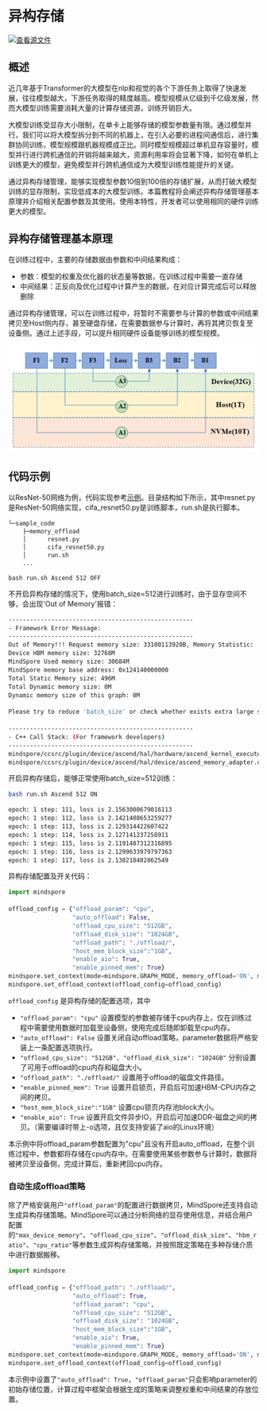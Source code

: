 # 异构存储

[![查看源文件](https://mindspore-website.obs.cn-north-4.myhuaweicloud.com/website-images/r2.1/resource/_static/logo_source.png)](https://gitee.com/mindspore/docs/blob/r2.1/tutorials/experts/source_zh_cn/parallel/memory_offload.md)

## 概述

近几年基于Transformer的大模型在nlp和视觉的各个下游任务上取得了快速发展，往往模型越大，下游任务取得的精度越高。模型规模从亿级到千亿级发展，然而大模型训练需要消耗大量的计算存储资源，训练开销巨大。

大模型训练受显存大小限制，在单卡上能够存储的模型参数量有限。通过模型并行，我们可以将大模型拆分到不同的机器上，在引入必要的进程间通信后，进行集群协同训练，模型规模跟机器规模成正比。同时模型规模超过单机显存容量时，模型并行进行跨机通信的开销将越来越大，资源利用率将会显著下降，如何在单机上训练更大的模型，避免模型并行跨机通信成为大模型训练性能提升的关键。

通过异构存储管理，能够实现模型参数10倍到100倍的存储扩展，从而打破大模型训练的显存限制，实现低成本的大模型训练。本篇教程将会阐述异构存储管理基本原理并介绍相关配置参数及其使用。使用本特性，开发者可以使用相同的硬件训练更大的模型。

## 异构存储管理基本原理

在训练过程中，主要的存储数据由参数和中间结果构成：

* 参数：模型的权重及优化器的状态量等数据，在训练过程中需要一直存储
* 中间结果：正反向及优化过程中计算产生的数据，在对应计算完成后可以释放删除

通过异构存储管理，可以在训练过程中，将暂时不需要参与计算的参数或中间结果拷贝至Host侧内存，甚至硬盘存储，在需要数据参与计算时，再将其拷贝恢复至设备侧。通过上述手段，可以提升相同硬件设备能够训练的模型规模。

![image.png](images/memory_offload.png)

## 代码示例

以ResNet-50网络为例，代码实现参考[示例](https://gitee.com/mindspore/docs/tree/r2.1/docs/sample_code/memory_offload)。目录结构如下所示，其中resnet.py是ResNet-50网络实现，cifa_resnet50.py是训练脚本，run.sh是执行脚本。

```text
└─sample_code
    ├─memory_offload
    │      resnet.py
    │      cifa_resnet50.py
    │      run.sh
    ...
```

```shell
bash run.sh Ascend 512 OFF
```

不开启异构存储的情况下，使用batch_size=512进行训练时，由于显存空间不够，会出现'Out of Memory'报错：

```bash
----------------------------------------------------
- Framework Error Message:
----------------------------------------------------
Out of Memory!!! Request memory size: 33100113920B, Memory Statistic:
Device HBM memory size: 32768M
MindSpore Used memory size: 30684M
MindSpore memory base address: 0x124140000000
Total Static Memory size: 496M
Total Dynamic memory size: 0M
Dynamic memory size of this graph: 0M

Please try to reduce 'batch_size' or check whether exists extra large shape. For more details, please refer to 'Out of Memory' at https://www.mindspore.cn .

----------------------------------------------------
- C++ Call Stack: (For framework developers)
----------------------------------------------------
mindspore/ccsrc/plugin/device/ascend/hal/hardware/ascend_kernel_executor.cc:252 PreprocessBeforeRunGraph
mindspore/ccsrc/plugin/device/ascend/hal/device/ascend_memory_adapter.cc:169 MallocDynamicDevMem
```

开启异构存储后，能够正常使用batch_size=512训练：

```bash
bash run.sh Ascend 512 ON
```

```bash
epoch: 1 step: 111, loss is 2.1563000679016113
epoch: 1 step: 112, loss is 2.1421408653259277
epoch: 1 step: 113, loss is 2.129314422607422
epoch: 1 step: 114, loss is 2.127141237258911
epoch: 1 step: 115, loss is 2.1191487312316895
epoch: 1 step: 116, loss is 2.1299633979797363
epoch: 1 step: 117, loss is 2.138218402862549
```

异构存储配置及开关代码：

```python
import mindspore

offload_config = {"offload_param": "cpu",
                  "auto_offload": False,
                  "offload_cpu_size": "512GB",
                  "offload_disk_size": "1024GB",
                  "offload_path": "./offload/",
                  "host_mem_block_size":"1GB",
                  "enable_aio": True,
                  "enable_pinned_mem": True}
mindspore.set_context(mode=mindspore.GRAPH_MODE, memory_offload='ON', max_device_memory='30GB')
mindspore.set_offload_context(offload_config=offload_config)
```

``offload_config`` 是异构存储的配置选项，其中

* ``"offload_param": "cpu"`` 设置模型的参数被存储于cpu内存上，仅在训练过程中需要使用数据时加载至设备侧，使用完成后随即卸载至cpu内存。
* ``"auto_offload": False`` 设置关闭自动offload策略，parameter数据将严格安装上一条配置选项执行。
* ``"offload_cpu_size": "512GB", "offload_disk_size": "1024GB"`` 分别设置了可用于offload的cpu内存和磁盘大小。
* ``"offload_path": "./offload/"`` 设置用于offload的磁盘文件路径。
* ``"enable_pinned_mem": True`` 设置开启锁页，开启后可加速HBM-CPU内存之间的拷贝。
* ``"host_mem_block_size":"1GB"`` 设置cpu锁页内存池block大小。
* ``"enable_aio": True`` 设置开启文件异步IO，开启后可加速DDR-磁盘之间的拷贝。（需要编译时带上-o选项，且仅支持安装了aio的Linux环境）

本示例中将offload_param参数配置为"cpu"且没有开启auto_offload，在整个训练过程中，参数都将存储在cpu内存中。在需要使用某些参数参与计算时，数据将被拷贝至设备侧，完成计算后，重新拷回cpu内存。

### 自动生成offload策略

除了严格安装用户``"offload_param"``的配置进行数据拷贝，MindSpore还支持自动生成异构存储策略。MindSpore可以通过分析网络的显存使用信息，并结合用户配置的``"max_device_memory"``、``"offload_cpu_size"``、``"offload_disk_size"``、``"hbm_ratio"``、``"cpu_ratio"``等参数生成异构存储策略，并按照既定策略在多种存储介质中进行数据搬移。

```python
import mindspore

offload_config = {"offload_path": "./offload/",
                  "auto_offload": True,
                  "offload_param": "cpu",
                  "offload_cpu_size": "512GB",
                  "offload_disk_size": "1024GB",
                  "host_mem_block_size":"1GB",
                  "enable_aio": True,
                  "enable_pinned_mem": True}
mindspore.set_context(mode=mindspore.GRAPH_MODE, memory_offload='ON', max_device_memory='30GB')
mindspore.set_offload_context(offload_config=offload_config)
```

本示例中设置了``"auto_offload": True``，``"offload_param"``只会影响parameter的初始存储位置，计算过程中框架会根据生成的策略来调整权重和中间结果的存放位置。